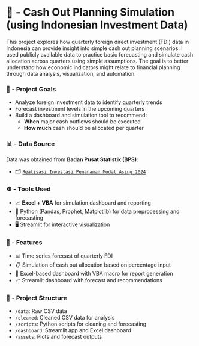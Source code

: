 # 💸 - Cash Out Planning Simulation (using Indonesian Investment Data)

This project explores how quarterly foreign direct investment (FDI) data in Indonesia can provide insight into simple cash out planning scenarios. I used publicly available data to practice basic forecasting and simulate cash allocation across quarters using simple assumptions. The goal is to better understand how economic indicators might relate to financial planning through data analysis, visualization, and automation.

### 📌 - Project Goals

- Analyze foreign investment data to identify quarterly trends
- Forecast investment levels in the upcoming quarters
- Build a dashboard and simulation tool to recommend:
  - **When** major cash outflows should be executed
  - **How much** cash should be allocated per quarter

### 📊 - Data Source

Data was obtained from **Badan Pusat Statistik (BPS)**:

- 🗂️ [`Realisasi Investasi Penanaman Modal Asing 2024`](https://www.bps.go.id/id/statistics-table/2/MjM4NCMy/realisasi-investasi-penanaman-modal-luar-negeri-triwulanan-menurut-negara---jumlah-investasi--juta-us--.html)

### ⚙️ - Tools Used

- 📈 **Excel + VBA** for simulation dashboard and reporting
- 🐍 Python (Pandas, Prophet, Matplotlib) for data preprocessing and forecasting
- 🖥️ Streamlit for interactive visualization

### 🧠 - Features

- 📊 Time series forecast of quarterly FDI
- 📋 Simulation of cash out allocation based on percentage input
- 📁 Excel-based dashboard with VBA macro for report generation
- 📈 Streamlit dashboard with forecast and recommendations

### 📂 - Project Structure

- `/data`: Raw CSV data
- `/cleaned`: Cleaned CSV data for analysis
- `/scripts`: Python scripts for cleaning and forecasting
- `/dashboard`: Streamlit app and Excel dashboard
- `/assets`: Plots and forecast outputs
